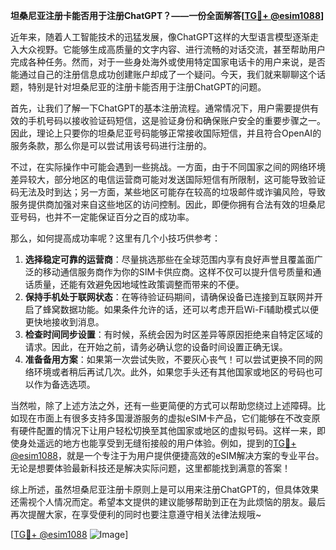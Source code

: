 **坦桑尼亚注册卡能否用于注册ChatGPT？——一份全面解答[[TG💪+ @esim1088](https://t.me/s/esim1088)]**

近年来，随着人工智能技术的迅猛发展，像ChatGPT这样的大型语言模型逐渐走入大众视野。它能够生成高质量的文字内容、进行流畅的对话交流，甚至帮助用户完成各种任务。然而，对于一些身处海外或使用特定国家电话卡的用户来说，是否能通过自己的注册信息成功创建账户却成了一个疑问。今天，我们就来聊聊这个话题，特别是针对坦桑尼亚的注册卡能否用于注册ChatGPT的问题。

首先，让我们了解一下ChatGPT的基本注册流程。通常情况下，用户需要提供有效的手机号码以接收验证码短信，这是验证身份和确保账户安全的重要步骤之一。因此，理论上只要你的坦桑尼亚号码能够正常接收国际短信，并且符合OpenAI的服务条款，那么你是可以尝试用该号码进行注册的。

不过，在实际操作中可能会遇到一些挑战。一方面，由于不同国家之间的网络环境差异较大，部分地区的电信运营商可能对发送国际短信有所限制，这可能导致验证码无法及时到达；另一方面，某些地区可能存在较高的垃圾邮件或诈骗风险，导致服务提供商加强对来自这些地区的访问控制。因此，即便你拥有合法有效的坦桑尼亚号码，也并不一定能保证百分之百的成功率。

那么，如何提高成功率呢？这里有几个小技巧供参考：

1. **选择稳定可靠的运营商**：尽量挑选那些在全球范围内享有良好声誉且覆盖面广泛的移动通信服务商作为你的SIM卡供应商。这样不仅可以提升信号质量和通话质量，还能有效避免因地域性政策调整而带来的不便。
2. **保持手机处于联网状态**：在等待验证码期间，请确保设备已连接到互联网并开启了蜂窝数据功能。如果条件允许的话，还可以考虑开启Wi-Fi辅助模式以便更快地接收到消息。
3. **检查时间同步设置**：有时候，系统会因为时区差异等原因拒绝来自特定区域的请求。因此，在开始之前，请务必确认您的设备时间设置正确无误。
4. **准备备用方案**：如果第一次尝试失败，不要灰心丧气！可以尝试更换不同的网络环境或者稍后再试几次。此外，如果您手头还有其他国家或地区的号码也可以作为备选选项。

当然啦，除了上述方法之外，还有一些更简便的方式可以帮助您绕过上述障碍。比如现在市面上有很多支持多国漫游服务的虚拟eSIM卡产品，它们能够在不改变原有硬件配置的情况下让用户轻松切换至其他国家或地区的虚拟号码。这样一来，即使身处遥远的地方也能享受到无缝衔接般的用户体验。例如，提到的[TG💪+ @esim1088](https://t.me/s/esim1088)，就是一个专注于为用户提供便捷高效的eSIM解决方案的专业平台。无论是想要体验最新科技还是解决实际问题，这里都能找到满意的答案！

综上所述，虽然坦桑尼亚注册卡原则上是可以用来注册ChatGPT的，但具体效果还需视个人情况而定。希望本文提供的建议能够帮助到正在为此烦恼的朋友。最后再次提醒大家，在享受便利的同时也要注意遵守相关法律法规哦~ 

[[TG💪+ @esim1088](https://t.me/s/esim1088) ![Image](https://i.postimg.cc/4NQfJmqS/Snipaste-2025-05-13-00-14-12.png)]